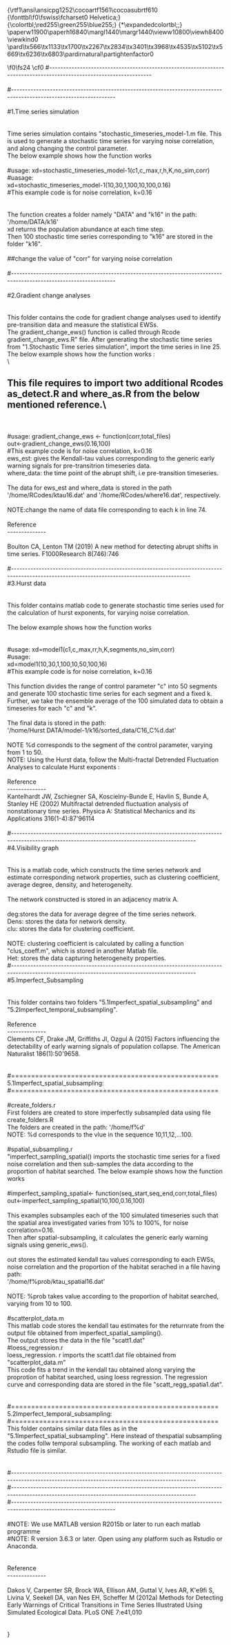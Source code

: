 {\rtf1\ansi\ansicpg1252\cocoartf1561\cocoasubrtf610
{\fonttbl\f0\fswiss\fcharset0 Helvetica;}
{\colortbl;\red255\green255\blue255;}
{\*\expandedcolortbl;;}
\paperw11900\paperh16840\margl1440\margr1440\vieww10800\viewh8400\viewkind0
\pard\tx566\tx1133\tx1700\tx2267\tx2834\tx3401\tx3968\tx4535\tx5102\tx5669\tx6236\tx6803\pardirnatural\partightenfactor0

\f0\fs24 \cf0 #-------------------------------------------------------------------------------------------------------------------\
\
#-------------------------------------------------------------------------------------------------------------------\
\
#1.Time series simulation\
\
\
Time series simulation contains "stochastic_timeseries_model-1.m file. This is used to generate a stochastic time series for varying noise correlation, and along changing the control parameter. \
The below example shows how the function works \
\
#usage: xd=stochastic_timeseries_model-1(c1,c_max,r,h,K,no_sim,corr)\
#uasage:\
xd=stochastic_timeseries_model-1(10,30,1,100,10,100,0.16)\
#This example code is for noise correlation, k=0.16\
\
\
The function creates a folder namely "DATA" and "k16" in the path:\
'/home/DATA/k16'\
xd returns the population abundance at each time step.\
Then 100 stochastic time series corresponding to "k16" are stored in the folder "k16". \
\
##change the value of "corr" for varying noise correlation\
\
#-------------------------------------------------------------------------------------------------------------------\
\
#2.Gradient change analyses\
\
\
This folder contains the code for gradient change analyses used to identify pre-transition data and measure the statistical EWSs.\
The gradient_change_ews() function is called  through Rcode gradient_change_ews.R" file. After generating the stochastic time series from "1.Stochastic Time series simulation", import the time series in line 25. \
The below example shows how the function works :\
\
## This file requires to import two additional Rcodes as_detect.R and where_as.R from the below mentioned reference.\
\
\
#usage: gradient_change_ews <- function(corr,total_files)\
out<-gradient_change_ews(0.16,100)\
#This example code is for noise correlation, k=0.16\
ews_est: gives the Kendall-tau values corresponding to the generic early warning signals for pre-transitrion timeseries data.\
where_data: the time point of the abrupt shift, i.e pre-transition timeseries.\
\
The data for ews_est and where_data is stored in the path '/home/RCodes/ktau16.dat' and '/home/RCodes/where16.dat', respectively.\
  \
NOTE:change the name of data file corresponding to each k in line 74.\
\
Reference\
--------------\
\
Boulton CA, Lenton TM (2019) A new method for detecting abrupt shifts in time series. F1000Research 8(746):746\
\
#----------------------------------------------------------------------------------------------------------------------------------------------\
#3.Hurst data\
\
\
This folder contains matlab code to generate stochastic time series used for the calculation of hurst exponents, for varying noise correlation.\
\
The below example shows how the function works\
\
\
#usage: xd=model1(c1,c_max,rr,h,K,segments,no_sim,corr)\
#usage:\
xd=model1(10,30,1,100,10,50,100,16)\
#This example code is for noise correlation, k=0.16\
\
This function divides the range of control parameter "c" into 50 segments and generate 100 stochastic time series for each segment and a fixed k.\
Further, we take the ensemble average of the 100 simulated data to obtain a timeseries for each "c" and "k". \
\
The final data is stored  in the path:\
'/home/Hurst DATA/model-1/k16/sorted_data/C16_C%d.dat' \
\
NOTE %d corresponds to the segment of the control parameter, varying from 1 to 50.\
NOTE: Using the Hurst data, follow the Multi-fractal Detrended Fluctuation Analyses to calculate Hurst exponents :\
\
Reference\
--------------\
Kantelhardt JW, Zschiegner SA, Koscielny-Bunde E, Havlin S, Bunde A, Stanley HE (2002) Multifractal detrended fluctuation analysis of nonstationary time series. Physica A: Statistical Mechanics and its Applications 316(1-4):87\'96114\
\
#------------------------------------------------------------------------------------------------------------------------------------------------\
#4.Visibility graph\
\
\
This is a matlab code, which constructs the time series network and estimate corresponding network properties, such as clustering coefficient, average degree, density, and heterogeneity.\
\
The network constructed is stored in an adjacency matrix A.\
\
deg:stores the data for average degree of the time series network.\
Dens: stores the data for network density.\
clu: stores the data for clustering coefficient.\
\
NOTE: clustering coefficient is calculated by calling a function "clus_coeff.m", which is stored in another Matlab file.\
Het: stores the data capturing heterogeneity properties.\
#------------------------------------------------------------------------------------------------------------------------------------------------\
#5.Imperfect_Subsampling\
\
\
This folder contains two folders "5.1Imperfect_spatial_subsampling" and "5.2Imperfect_temporal_subsampling".\
\
Reference\
--------------\
Clements CF, Drake JM, Griffiths JI, Ozgul A (2015) Factors influencing the detectability of early warning signals of population collapse. The American Naturalist 186(1):50\'9658.\
\
\
#====================================================\
5.1Imperfect_spatial_subsampling: \
#====================================================\
\
#create_folders.r\
First folders are created to store imperfectly subsampled data using file create_folders.R\
The folders are created in the path: '/home/f%d'\
NOTE: %d corresponds to the vlue in the sequence 10,11,12,...100.\
\
#spatial_subsampling.r\
"imperfect_sampling_spatial()  imports the stochastic time series for a fixed noise correlation and then sub-samples the data according to the proportion of habitat searched. The below example shows how the function works\
\
#imperfect_sampling_spatial<- function(seq_start,seq_end,corr,total_files)\
out<-imperfect_sampling_spatial(10,100,0.16,100)\
\
This examples subsamples each of the 100 simulated timeseries such that the spatial area investigated varies from 10% to 100%, for noise correlation=0.16.\
Then after spatial-subsampling, it calculates the generic early warning signals using generic_ews().\
\
out stores the estimated kendall tau values corresponding to each EWSs, noise correlation and the proportion of the habitat serached in a file  having path:\
'/home/f%prob/ktau_spatial16.dat' \
\
NOTE: %prob takes value according to the proportion of habitat searched, varying from 10 to 100.\
\
#scatterplot_data.m\
This matlab code stores the kendall tau estimates for the returnrate from the output file obtained from imperfect_spatial_sampling().\
The output stores the data in the file "scatt1.dat"\
#loess_regression.r\
loess_regression. r imports the scatt1.dat file obtained from "scatterplot_data.m"\
This code fits a trend in the kendall tau obtained along varying the proprotion of habitat searched, using loess regression. The regression curve and corresponding data are stored in the file "scatt_regg_spatia1.dat".\
\
\
#====================================================\
5.2Imperfect_temporal_subsampling: \
#====================================================\
This folder contains similar data files as in the "5.1Imperfect_spatial_subsampling". Here instead of thespatial subsampling the codes follw temporal subsampling. The working of each matlab and Rstudio file is similar.\
\
\
#------------------------------------------------------------------------------------------------------------------------------------------------\
#------------------------------------------------------------------------------------------------------------------------------------------------\
#-------------------------------------------------------------------------------------------------------------------\
\
#NOTE: We use MATLAB version R2015b or later to run each matlab programme\
#NOTE: R version 3.6.3 or later. Open using any platform such as Rstudio or Anaconda.\
\
\
Reference\
--------------\
\
Dakos V, Carpenter SR, Brock WA, Ellison AM, Guttal V, Ives AR, K\'e9fi S, Livina V, Seekell DA, van Nes EH, Scheffer M (2012a) Methods for Detecting Early Warnings of Critical Transitions in Time Series Illustrated Using Simulated Ecological Data. PLoS ONE 7:e41,010\
\
\
}